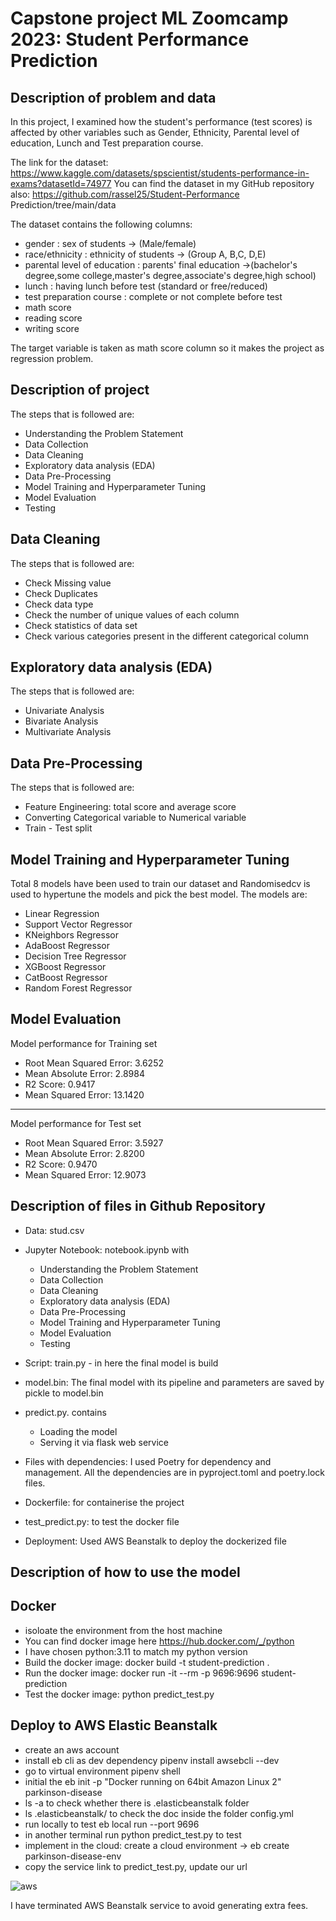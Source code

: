# Capstone project ML Zoomcamp 2023: Student Performance Prediction

## Description of problem and data

In this project, I examined how the student's performance (test scores) is affected by other variables such as Gender, Ethnicity, Parental level of education, Lunch and Test preparation course.

The link for the dataset:  https://www.kaggle.com/datasets/spscientist/students-performance-in-exams?datasetId=74977
You can find the dataset in my GitHub repository also: https://github.com/rassel25/Student-Performance Prediction/tree/main/data

The dataset contains the following columns:
- gender : sex of students -> (Male/female)
- race/ethnicity : ethnicity of students -> (Group A, B,C, D,E)
- parental level of education : parents' final education ->(bachelor's degree,some college,master's degree,associate's degree,high school)
- lunch : having lunch before test (standard or free/reduced)
- test preparation course : complete or not complete before test
- math score
- reading score
- writing score

The target variable is taken as math score column so it makes the project as regression problem.

## Description of project

The steps that is followed are:

- Understanding the Problem Statement
- Data Collection
- Data Cleaning
- Exploratory data analysis (EDA)
- Data Pre-Processing
- Model Training and Hyperparameter Tuning
- Model Evaluation
- Testing

## Data Cleaning

The steps that is followed are:

- Check Missing value
- Check Duplicates
- Check data type
- Check the number of unique values of each column
- Check statistics of data set
- Check various categories present in the different categorical column

## Exploratory data analysis (EDA)

The steps that is followed are:

- Univariate Analysis
- Bivariate Analysis
- Multivariate Analysis

## Data Pre-Processing

The steps that is followed are:

- Feature Engineering: total score and average score
- Converting Categorical variable to Numerical variable
- Train - Test split

## Model Training and Hyperparameter Tuning

Total 8 models have been used to train our dataset and Randomisedcv is used to hypertune the models and pick the best model.
The models are:

- Linear Regression
- Support Vector Regressor
- KNeighbors Regressor
- AdaBoost Regressor
- Decision Tree Regressor
- XGBoost Regressor
- CatBoost Regressor
- Random Forest Regressor

## Model Evaluation

Model performance for Training set
- Root Mean Squared Error: 3.6252
- Mean Absolute Error: 2.8984
- R2 Score: 0.9417
- Mean Squared Error: 13.1420
----------------------------------
Model performance for Test set
- Root Mean Squared Error: 3.5927
- Mean Absolute Error: 2.8200
- R2 Score: 0.9470
- Mean Squared Error: 12.9073

## Description of files in Github Repository

- Data: stud.csv

- Jupyter Notebook: notebook.ipynb with
    - Understanding the Problem Statement
    - Data Collection
    - Data Cleaning
    - Exploratory data analysis (EDA)
    - Data Pre-Processing
    - Model Training and Hyperparameter Tuning
    - Model Evaluation
    - Testing


- Script: train.py - in here the final model is build

- model.bin: The final model with its pipeline and parameters are saved by pickle to model.bin 

- predict.py. contains
  - Loading the model
  - Serving it via flask web service

- Files with dependencies: I used Poetry for dependency and management. All the dependencies are in pyproject.toml and poetry.lock files.

- Dockerfile: for containerise the project

- test_predict.py: to test the docker file

- Deployment: Used AWS Beanstalk to deploy the dockerized file

## Description of how to use the model

## Docker

- isoloate the environment from the host machine
- You can find docker image here https://hub.docker.com/_/python
- I have chosen python:3.11 to match my python version
- Build the docker image:  docker build -t student-prediction . 
- Run the docker image: docker run -it --rm -p 9696:9696 student-prediction   
- Test the docker image: python predict_test.py

## Deploy to AWS Elastic Beanstalk

- create an aws account
- install eb cli as dev dependency pipenv install awsebcli --dev
- go to virtual environment pipenv shell
- initial the eb init -p "Docker running on 64bit Amazon Linux 2" parkinson-disease
- ls -a to check whether there is .elasticbeanstalk folder
- ls .elasticbeanstalk/ to check the doc inside the folder config.yml
- run locally to test eb local run --port 9696
- in another terminal run python predict_test.py to test
- implement in the cloud: create a cloud environment -> eb create parkinson-disease-env
- copy the service link to predict_test.py, update our url
  
![aws](https://github.com/rassel25/Parkinson-Disease-Detection/assets/36706178/aa21508a-65ce-490f-ada8-f3f91e966093)

I have terminated AWS Beanstalk service to avoid generating extra fees.
